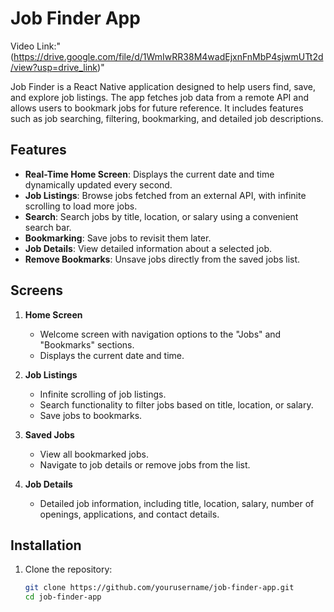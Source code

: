 # Job Finder App
Video Link:"(https://drive.google.com/file/d/1WmIwRR38M4wadEjxnFnMbP4sjwmUTt2d/view?usp=drive_link)" 



Job Finder is a React Native application designed to help users find, save, and explore job listings. The app fetches job data from a remote API and allows users to bookmark jobs for future reference. It includes features such as job searching, filtering, bookmarking, and detailed job descriptions.

## Features

- **Real-Time Home Screen**: Displays the current date and time dynamically updated every second.
- **Job Listings**: Browse jobs fetched from an external API, with infinite scrolling to load more jobs.
- **Search**: Search jobs by title, location, or salary using a convenient search bar.
- **Bookmarking**: Save jobs to revisit them later.
- **Job Details**: View detailed information about a selected job.
- **Remove Bookmarks**: Unsave jobs directly from the saved jobs list.

## Screens

1. **Home Screen**  
   - Welcome screen with navigation options to the "Jobs" and "Bookmarks" sections.
   - Displays the current date and time.
   
2. **Job Listings**  
   - Infinite scrolling of job listings.
   - Search functionality to filter jobs based on title, location, or salary.
   - Save jobs to bookmarks.
   
3. **Saved Jobs**  
   - View all bookmarked jobs.
   - Navigate to job details or remove jobs from the list.

4. **Job Details**  
   - Detailed job information, including title, location, salary, number of openings, applications, and contact details.

## Installation

1. Clone the repository:
   ```bash
   git clone https://github.com/yourusername/job-finder-app.git
   cd job-finder-app

